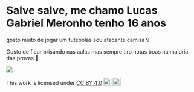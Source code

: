 # Salve salve, me chamo Lucas Gabriel Meronho tenho 16 anos

gosto muito de jogar um futebolas sou atacante camisa 9



Gosto de ficar brisando nas aulas mas sempre tiro notas boas na maioria das provas 🤯

![](https://tenor.com/bZurE.gif)

<p xmlns:cc="http://creativecommons.org/ns#" >This work is licensed under <a href="https://creativecommons.org/licenses/by/4.0/?ref=chooser-v1" target="_blank" rel="license noopener noreferrer" style="display:inline-block;">CC BY 4.0<img style="height:22px!important;margin-left:3px;vertical-align:text-bottom;" src="https://mirrors.creativecommons.org/presskit/icons/cc.svg?ref=chooser-v1" alt=""><img style="height:22px!important;margin-left:3px;vertical-align:text-bottom;" src="https://mirrors.creativecommons.org/presskit/icons/by.svg?ref=chooser-v1" alt=""></a></p>
